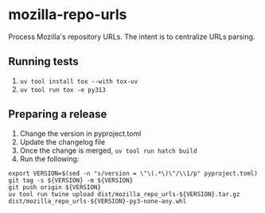 # mozilla-repo-urls

Process Mozilla's repository URLs. The intent is to centralize URLs parsing.

## Running tests

1. `uv tool install tox --with tox-uv`
1. `uv tool run tox -e py313`

## Preparing a release

1. Change the version in pyproject.toml
1. Update the changelog file
1. Once the change is merged, `uv tool run hatch build`
1. Run the following:
```
export VERSION=$(sed -n "s/version = \"\(.*\)\"/\\1/p" pyproject.toml)
git tag -s ${VERSION} -m ${VERSION}
git push origin ${VERSION}
uv tool run twine upload dist/mozilla_repo_urls-${VERSION}.tar.gz dist/mozilla_repo_urls-${VERSION}-py3-none-any.whl
```
